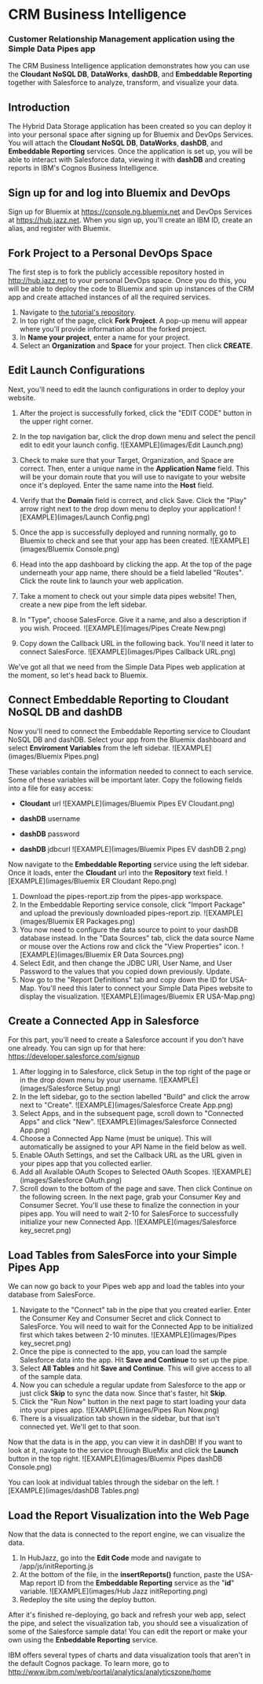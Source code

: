 # CRM Business Intelligence 

### Customer Relationship Management application using the Simple Data Pipes app

The CRM Business Intelligence application demonstrates how you can use the **Cloudant NoSQL DB**, **DataWorks**, **dashDB**, and 
**Embeddable Reporting** together with Salesforce to analyze, transform, and visualize your data.

## Introduction
The Hybrid Data Storage application has been created so you can deploy it into your personal space after signing up for Bluemix and 
DevOps Services. You will attach the **Cloudant NoSQL DB**, **DataWorks**, **dashDB**, and **Embeddable Reporting** services. Once the 
application is set up, you will be able to interact with Salesforce data, viewing it with **dashDB** and creating reports in IBM's Cognos 
Business Intelligence.

## Sign up for and log into Bluemix and DevOps

Sign up for Bluemix at https://console.ng.bluemix.net and DevOps Services at https://hub.jazz.net. When you sign up, you'll create an
IBM ID, create an alias, and register with Bluemix.


## Fork Project to a Personal DevOps Space

The first step is to fork the publicly accessible repository hosted in http://hub.jazz.net to your personal DevOps space. Once you do 
this, you will be able to deploy the code to Bluemix and spin up instances of the CRM app and create attached instances of all the 
required services.

1. Navigate to [the tutorial's repository](https://hub.jazz.net/project/cfsworkload/pipes-app/overview).
2. In top right of the page, click **Fork Project**. A pop-up menu will appear where you'll provide information about the forked project.
3. In **Name your project**, enter a name for your project.
4. Select an **Organization** and **Space** for your project. Then click **CREATE**.

## Edit Launch Configurations

Next, you'll need to edit the launch configurations in order to deploy your website. 

1. After the project is successfully forked, click the "EDIT CODE" button in the upper right corner. 
2. In the top navigation bar, click the drop down menu and select the pencil edit to edit your launch config.
![EXAMPLE](images/Edit Launch.png)

3. Check to make sure that your Target, Organization, and Space are correct. Then, enter a unique name in the **Application Name** field. This will be your domain route that you will use to navigate to your website once it's deployed. Enter the same name into the **Host** field.
4. Verify that the **Domain** field is correct, and click Save. Click the "Play" arrow right next to the drop down menu to deploy your application!
![EXAMPLE](images/Launch Config.png)

5. Once the app is successfully deployed and running normally, go to Bluemix to check and see that your app has been created. 
![EXAMPLE](images/Bluemix Console.png)

6. Head into the app dashboard by clicking the app. At the top of the page underneath your app name, there should be a field labelled "Routes".
Click the route link to launch your web application.
7. Take a moment to check out your simple data pipes website! Then, create a new pipe from the left sidebar. 
8. In "Type", choose SalesForce. Give it a name, and also a description if you wish. Proceed.
![EXAMPLE](images/Pipes Create New.png)

9. Copy down the Callback URL in the following back. You'll need it later to connect SalesForce. 
![EXAMPLE](images/Pipes Callback URL.png)

We've got all that we need from the Simple Data Pipes web application at the moment, so let's head back to Bluemix.



## Connect Embeddable Reporting to Cloudant NoSQL DB and dashDB

Now you'll need to connect the Embeddable Reporting service to Cloudant 
NoSQL DB and dashDB. Select your app from the Bluemix dashboard and select **Enviroment Variables** from the left sidebar.
![EXAMPLE](images/Bluemix Pipes.png)

These variables contain the information needed to connect to each service. Some of these variables will be important later. Copy the following fields into a 
file for easy access:

- **Cloudant** url
![EXAMPLE](images/Bluemix Pipes EV Cloudant.png)


- **dashDB** username
- **dashDB** password
- **dashDB** jdbcurl
![EXAMPLE](images/Bluemix Pipes EV dashDB 2.png)

Now navigate to the **Embeddable Reporting** service using the left sidebar. Once it loads, enter the **Cloudant** url into the **Repository** 
text field.
![EXAMPLE](images/Bluemix ER Cloudant Repo.png)

1. Download the pipes-report.zip from the pipes-app workspace.
2. In the Embeddable Reporting service console, click "Import Package" and upload the previously downloaded pipes-report.zip.
![EXAMPLE](images/Bluemix ER Packages.png)
3. You now need to configure the data source to point to your dashDB database instead. In the "Data Sources" tab, click the data source Name
or mouse over the Actions row and click the "View Properties" icon.
![EXAMPLE](images/Bluemix ER Data Sources.png)
4. Select Edit, and then change the JDBC URI, User Name, and User Password to the values that you copied down previously. Update.
5. Now go to the "Report Definitions" tab and copy down the ID for USA-Map. 
You'll need this later to connect your Simple Data Pipes website to display the visualization.
![EXAMPLE](images/Bluemix ER USA-Map.png)

## Create a Connected App in Salesforce

For this part, you'll need to create a Salesforce account if you don't have one already. 
You can sign up for that here: https://developer.salesforce.com/signup

1. After logging in to Salesforce, click Setup in the top right of the page or in the drop down menu by your username.
![EXAMPLE](images/Salesforce Setup.png)
2. In the left sidebar, go to the section labelled "Build" and click the arrow next to "Create".
![EXAMPLE](images/Salesforce Create App.png)
3. Select Apps, and in the subsequent page, scroll down to "Connected Apps" and click "New".
![EXAMPLE](images/Salesforce Connected App.png)
4. Choose a Connected App Name (must be unique). This will automatically be assigned to your API Name in the field below as well.
5. Enable OAuth Settings, and set the Callback URL as the URL given in your pipes app that you collected earlier.
6. Add all Available OAuth Scopes to Selected OAuth Scopes. 
![EXAMPLE](images/Salesforce OAuth.png)
7. Scroll down to the bottom of the page and save. Then click Continue on the following screen. In the next page, grab your Consumer Key
and Consumer Secret. You'll use these to finalize the connection in your pipes app. You will need to wait 2-10 for SalesForce to 
successfully initialize your new Connected App.
![EXAMPLE](images/Salesforce key_secret.png)

## Load Tables from SalesForce into your Simple Pipes App

We can now go back to your Pipes web app and load the tables into your database from SalesForce. 

1. Navigate to the "Connect" tab in the pipe that you created earlier. Enter the Consumer Key and Consumer Secret and click Connect to SalesForce. 
You will need to wait for the Connected App to be initialized first which takes between 2-10 minutes.
![EXAMPLE](images/Pipes key_secret.png)
2. Once the pipe is connected to the app, you can load the sample Salesforce data into the app. Hit **Save and Continue** to set up the pipe.
3. Select **All Tables** and hit **Save and Continue**. This will give access to all of the sample data.
4. Now you can schedule a regular update from Salesforce to the app or just click **Skip** to sync the data now. Since that's faster, hit **Skip**.
5. Click the "Run Now" button in the next page to start loading your data into your pipes app.
![EXAMPLE](images/Pipes Run Now.png)
6. There is a visualization tab shown in the sidebar, but that isn't connected yet. We'll get to that soon.

Now that the data is in the app, you can view it in dashDB! If you want to look at it, navigate to the service through BlueMix and click the 
**Launch** button in the top right.
![EXAMPLE](images/Bluemix Pipes dashDB Console.png)

You can look at individual tables through the sidebar on the left.
![EXAMPLE](images/dashDB Tables.png)

## Load the Report Visualization into the Web Page

Now that the data is connected to the report engine, we can visualize the data.

1. In HubJazz, go into the **Edit Code** mode and navigate to /app/js/initReporting.js
2. At the bottom of the file, in the **insertReports()** function, paste the USA-Map report ID from the **Embeddable Reporting** service as the "**id**" 
variable.
![EXAMPLE](images/Hub Jazz initReporting.png)
3. Redeploy the site using the deploy button.

After it's finished re-deploying, go back and refresh your web app, select the pipe, and select the visualization tab, you should see a visualization of some of the Salesforce 
sample data! You can edit the report or make your own using the **Enbeddable Reporting** service.

IBM offers several types of charts and data visualization tools that aren't in the default Cognos package. To learn more, go to 
http://www.ibm.com/web/portal/analytics/analyticszone/home

